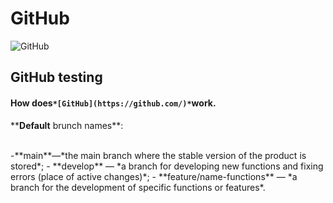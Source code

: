 # GitHub

![GitHub](https://visualmodo.com/wp-content/uploads/2018/04/Using-GitHub-To-Improve-Workflow-3.jpg)

## GitHub testing

#### How does`*[GitHub](https://github.com/)*`work.

<p>**<strong>Default</strong> brunch names**:</p>
<br>
-**main**—*the main branch where the stable version of the product is stored*;
- **develop** — *a branch for developing new functions and fixing errors (place of active changes)*;
- **feature/name-functions** — *a branch for the development of specific functions or features*.

